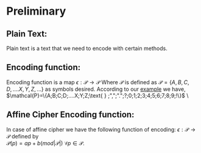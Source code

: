 # Preliminary
## Plain Text:
Plain text is a text that we need to encode with certain methods.
## Encoding function:
Encoding function is a map  $\epsilon:\mathcal{P} \rightarrow \mathcal{P}$
Where $\mathcal{P}$ is defined as $\mathcal{P}=\{A,B,C,D,....X,Y,Z,...\}$ as symbols desired. According to our [example](https://replit.com/@atrajitsarkar/Cryptographytutorial#.tutorial/01-Storing_data.md:4) we have, \
 $\mathcal{P}=\{A;B;C;D;....X;Y;Z;\text{ } ;",";".";?;0;1;2;3;4;5;6;7;8;9;!\}$ \
 
 ## Affine Cipher Encoding function:
 In case of affine cipher we have the following function of encoding:
 $\epsilon:\mathcal{P}\rightarrow \mathcal{P}$ defined by \
 $\mathcal{P}(p)=ap+b(mod |\mathcal{P}|) \text{ }\forall p\in \mathcal{P}$.
 